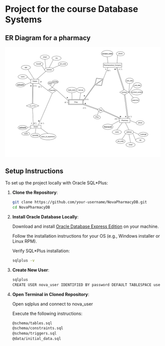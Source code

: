 # Project for the course Database Systems

## ER Diagram for a pharmacy
![Alt text](/docs/ER%20Diagram.png)

## Setup Instructions
To set up the project locally with Oracle SQL*Plus:
1. **Clone the Repository**:
   ```bash
   git clone https://github.com/your-username/NovaPharmacyDB.git
   cd NovaPharmacyDB

2. **Install Oracle Database Locally**:

    Download and install [Oracle Database Express Edition](https://www.oracle.com/database/technologies/oracle21c-windows-downloads.html) on your machine.

    Follow the installation instructions for your OS (e.g., Windows installer or Linux RPM).

    Verify SQL*Plus installation:
    ```bash
    sqlplus -v
    
3. **Create New User**:

    ```bash
    sqlplus
    CREATE USER nova_user IDENTIFIED BY password DEFAULT TABLESPACE users QUOTA UNLIMITED ON users GRANT CONNECT, RESOURCE TO nova_user;

4. **Open Terminal in Cloned Repository**:

    Open sqlplus and connect to nova_user

    Execute the following instructions:
    ```bash
    @schema/tables.sql
    @schema/constraints.sql
    @schema/triggers.sql
    @data/initial_data.sql

 

    